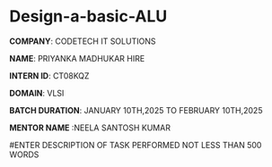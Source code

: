 # Design-a-basic-ALU

**COMPANY**: CODETECH IT SOLUTIONS

**NAME**: PRIYANKA MADHUKAR HIRE

**INTERN ID**: CT08KQZ

**DOMAIN**: VLSI

**BATCH DURATION**: JANUARY 10TH,2025 TO FEBRUARY 10TH,2025

**MENTOR NAME** :NEELA SANTOSH KUMAR

#ENTER DESCRIPTION OF TASK PERFORMED NOT LESS THAN 500 WORDS


